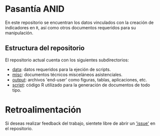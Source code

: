 # Pasantía ANID

En este repositorio se encuentran los datos vinculados con la creación de indicadores en `R`, así como otros documentos requeridos para su manipulación.

## Estructura del repositorio

El repositorio actual cuenta con los siguientes subdirectorios:

-  [data](data): datos requeridos para la ejeción de scripts.
-  [misc](misc): documentos técnicos misceláneos asistenciales.
-  [output](output): archivos 'end-user' como figuras, tablas, aplicaciones, etc.
-  [script](script): código R utilizado para la generación de documentos de todo tipo.

# Retroalimentación

Si deseas realizar feedback del trabajo, sientete libre de abrir un ['issue'](issues) en el repositorio.